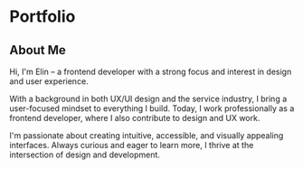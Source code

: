 # Portfolio
## About Me  
Hi, I'm Elin – a frontend developer with a strong focus and interest in design and user experience.  

With a background in both UX/UI design and the service industry, I bring a user-focused mindset to everything I build. 
Today, I work professionally as a frontend developer, where I also contribute to design and UX work.

I'm passionate about creating intuitive, accessible, and visually appealing interfaces. 
Always curious and eager to learn more, I thrive at the intersection of design and development.

